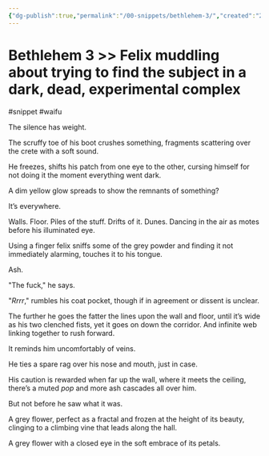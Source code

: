 ```yaml
---
{"dg-publish":true,"permalink":"/00-snippets/bethlehem-3/","created":"2024-08-08T14:26:35.000-05:00","updated":"2024-08-08T14:28:02.000-05:00"}
---
```


# Bethlehem 3 >> Felix muddling about trying to find the subject in a dark, dead, experimental complex
#snippet #waifu

The silence has weight.

The scruffy toe of his boot crushes something, fragments scattering over the crete with a soft sound.

He freezes, shifts his patch from one eye to the other, cursing himself for not doing it the moment everything went dark. 

A dim yellow glow spreads to show the remnants of something? 

It’s everywhere.

Walls. Floor. Piles of the stuff. Drifts of it. Dunes. Dancing in the air as motes before his illuminated eye.

Using a finger felix sniffs some of the grey powder and finding it not immediately alarming, touches it to his tongue.

Ash. 

"The fuck," he says.

"*Rrrr*," rumbles his coat pocket, though if in agreement or dissent is unclear.

The further he goes the fatter the lines upon the wall and floor, until it’s wide as his two clenched fists, yet it goes on down the corridor. And infinite web linking together to rush forward.

It reminds him uncomfortably of veins.

He ties a spare rag over his nose and mouth, just in case.

His caution is rewarded when far up the wall, where it meets the ceiling, there’s a muted *pop* and more ash cascades all over him.

But not before he saw what it was.

A grey flower, perfect as a fractal and frozen at the height of its beauty, clinging to a climbing vine that leads along the hall.

A grey flower with a closed eye in the soft embrace of its petals.